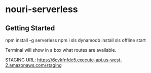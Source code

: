 # nouri-serverless

## Getting Started

npm install -g serverless
npm i
sls dynamodb install
sls offline start

Terminal will show in a box what routes are available.


STAGING URL:
https://6cvkfnfde5.execute-api.us-west-2.amazonaws.com/staging